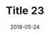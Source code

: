 ---
layout: posts
title: "Title 23"
img: "https://image.tmdb.org/t/p/w185/kPRb1mbVHGop0egQ7153y0lhzGL.jpg"
date: 2018-05-24
genre: "Comedy"
categories: Movies
tags: bollywood, shah ruch khan
published: true 
---